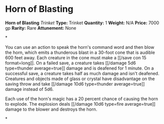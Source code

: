 # Horn of Blasting

**Horn of Blasting**
_Trinket_
**Type:** Trinket
**Quantity:** 1
**Weight:** N/A
**Price:** 7000 gp
**Rarity:** Rare
**Attunement:** None

*<p>You can use an action to speak the horn's command word and then blow the horn, which emits a thunderous blast in a 30-foot cone that is audible 600 feet away. Each creature in the cone must make a [[/save con 15 format=long]]. On a failed save, a creature takes  [[/damage 5d6 type=thunder average=true]] damage and is deafened for 1 minute. On a successful save, a creature takes half as much damage and isn't deafened. Creatures and objects made of glass or crystal have disadvantage on the saving throw and take  [[/damage 10d6 type=thunder average=true]] damage instead of 5d6.

Each use of the horn's magic has a 20 percent chance of causing the horn to explode. The explosion deals  [[/damage 10d6 type=fire average=true]] damage to the blower and destroys the horn.</p>*